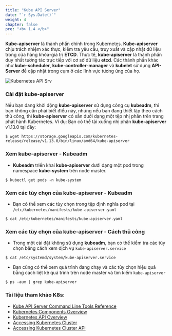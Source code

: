 ```yaml
---
title: "Kube API Server"
date: "`r Sys.Date()`"
weight: 4
chapter: false
pre: "<b> 1.4 </b>"
---
```


**Kube-apiserver** là thành phần chính trong Kubernetes. **Kube-apiserver** chịu trách nhiệm xác thực, kiểm tra yêu cầu, truy xuất và cập nhật dữ liệu trong cửa hàng khóa-giá trị **ETCD**. Thực tế, **kube-apiserver** là thành phần duy nhất tương tác trực tiếp với cơ sở dữ liệu **etcd**. Các thành phần khác như **kube-scheduler**, **kube-controller-manager** và **kubelet** sử dụng **API-Server** để cập nhật trong cụm ở các lĩnh vực tương ứng của họ.

![Kubernetes API Srv](../../../../images/part1/4/0005.png?featherlight=false&width=60pc)

### **Cài đặt kube-apiserver**

Nếu bạn đang khởi động **kube-apiserver** sử dụng công cụ **kubeadm**, thì bạn không cần phải biết điều này, nhưng nếu bạn đang thiết lập theo cách thủ công, thì **kube-apiserver** có sẵn dưới dạng một tệp nhị phân trên trang phát hành Kubernetes. Ví dụ: Bạn có thể tải xuống nhị phân **kube-apiserver** v1.13.0 tại đây:

```
$ wget https://storage.googleapis.com/kubernetes-release/release/v1.13.0/bin/linux/amd64/kube-apiserver
```

### **Xem kube-apiserver - Kubeadm**

- **Kubeadm** triển khai **kube-apiserver** dưới dạng một pod trong namespace **kube-system** trên node master.

```
$ kubectl get pods -n kube-system
```

### **Xem các tùy chọn của kube-apiserver - Kubeadm**

- Bạn có thể xem các tùy chọn trong tệp định nghĩa pod tại `/etc/kubernetes/manifests/kube-apiserver.yaml`

```
$ cat /etc/kubernetes/manifests/kube-apiserver.yaml
```

### **Xem các tùy chọn của kube-apiserver - Cách thủ công**

- Trong một cài đặt không sử dụng **kubeadm**, bạn có thể kiểm tra các tùy chọn bằng cách xem dịch vụ `kube-apiserver.service`

```
$ cat /etc/systemd/system/kube-apiserver.service
```

- Bạn cũng có thể xem quá trình đang chạy và các tùy chọn hiệu quả bằng cách liệt kê quá trình trên node master và tìm kiếm `kube-apiserver`

```
$ ps -aux | grep kube-apiserver
```

### **Tài liệu tham khảo K8s:**

- [Kube API Server Command Line Tools Reference](https://kubernetes.io/docs/reference/command-line-tools-reference/kube-apiserver/)
- [Kubernetes Components Overview](https://kubernetes.io/docs/concepts/overview/components/)
- [Kubernetes API Overview](https://kubernetes.io/docs/concepts/overview/kubernetes-api/)
- [Accessing Kubernetes Cluster](https://kubernetes.io/docs/tasks/access-application-cluster/access-cluster/)
- [Accessing Kubernetes Cluster API](https://kubernetes.io/docs/tasks/administer-cluster/access-cluster-api/)
